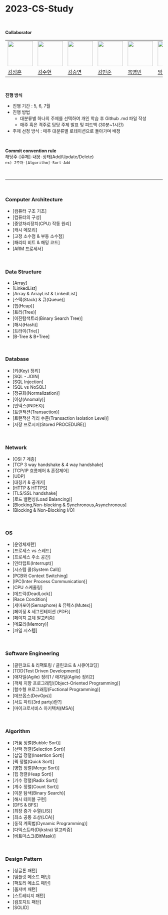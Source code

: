 # 2023-CS-Study
<br>

**Collaborator**

<table style="margin-left:auto; margin-right:auto;">
  <tr>
    <td><img src="" width="80"></td>
    <td><img src="https://github.com/ooutta.png" width="80"></td>
    <td><img src="" width="80"></td>
    <td><img src="" width="80"></td>
    <td><img src="" width="80"></td>
    <td><img src="" width="80"></td>
  </tr>
  <tr>
    <td><a href="">김성훈</a></td>
    <td><a href="https://github.com/ooutta">김수현</a></td>
    <td><a href="">김승연</a></td>
    <td><a href="">김민준</a></td>
    <td><a href="">복영빈</a></td>
    <td><a href="">임예지</a></td>
  </tr>
</table>

<br>


**진행 방식**
- 진행 기간 : 5, 6, 7월
- 진행 방법
  - 대분류별 하나의 주제를 선택하여 개인 학습 후 Github .md 파일 작성
  - 매주 혹은 격주로 담당 주제 발표 및 피드백 (30분~1시간)
- 주제 선정 방식 : 매주 대분류별 로테이션으로 돌아가며 배정

<br>

**Commit convention rule** <br>
해당주-[주제]-내용-상태(Add/Update/Delete) <br>
`ex) 2주차-[Algorithm]-Sort-Add`

<br>
<hr>
<br>

### Computer Architecture
- [컴퓨터 구조 기초]
- [컴퓨터의 구성]
- [중앙처리장치(CPU) 작동 원리]
- [캐시 메모리]
- [고정 소수점 & 부동 소수점]
- [패리티 비트 & 해밍 코드]
- [ARM 프로세서]
<br>

### Data Structure
- [Array]
- [LinkedList]
- [Array & ArrayList & LinkedList]
- [스택(Stack) & 큐(Queue)]
- [힙(Heap)]
- [트리(Tree)]
- [이진탐색트리(Binary Search Tree)]
- [해시(Hash)]
- [트라이(Trie)]
- [B-Tree & B+Tree]
<br>

### Database
- [키(Key) 정리]
- [SQL - JOIN]
- [SQL Injection]
- [SQL vs NoSQL]
- [정규화(Normalization)]
- [이상(Anomaly)]
- [인덱스(INDEX)]
- [트랜잭션(Transaction)]
- [트랜잭션 격리 수준(Transaction Isolation Level)]
- [저장 프로시저(Stored PROCEDURE)]
<br>

### Network
- [OSI 7 계층]
- [TCP 3 way handshake & 4 way handshake]
- [TCP/IP 흐름제어 & 혼잡제어]
- [UDP]
- [대칭키 & 공개키]
- [HTTP & HTTPS]
- [TLS/SSL handshake]
- [로드 밸런싱(Load Balancing)]
- [Blocking,Non-blocking & Synchronous,Asynchronous]
- [Blocking & Non-Blocking I/O]
<br>

### OS
- [운영체제란]
- [프로세스 vs 스레드]
- [프로세스 주소 공간]
- [인터럽트(Interrupt)]
- [시스템 콜(System Call)]
- [PCB와 Context Switching]
- [IPC(Inter Process Communication)]
- [CPU 스케줄링]
- [데드락(DeadLock)]
- [Race Condition]
- [세마포어(Semaphore) & 뮤텍스(Mutex)]
- [페이징 & 세그먼테이션 (PDF)]
- [페이지 교체 알고리즘]
- [메모리(Memory)]
- [파일 시스템]
 <br>
 
### Software Engineering
- [클린코드 & 리팩토링 / 클린코드 & 시큐어코딩]
- [TDD(Test Driven Development)]
- [애자일(Agile) 정리1 / 애자일(Agile) 정리2]
- [객체 지향 프로그래밍(Object-Oriented Programming)]
- [함수형 프로그래밍(Fuctional Programming)]
- [데브옵스(DevOps)]
- [서드 파티(3rd party)란?]
- [마이크로서비스 아키텍처(MSA)]
 <br>
 
### Algorithm
- [거품 정렬(Bubble Sort)]
- [선택 정렬(Selection Sort)]
- [삽입 정렬(Insertion Sort)]
- [퀵 정렬(Quick Sort)]
- [병합 정렬(Merge Sort)]
- [힙 정렬(Heap Sort)]
- [기수 정렬(Radix Sort)]
- [계수 정렬(Count Sort)]
- [이분 탐색(Binary Search)]
- [해시 테이블 구현]
- [DFS & BFS]
- [최장 증가 수열(LIS)]
- [최소 공통 조상(LCA)]
- [동적 계획법(Dynamic Programming)]
- [다익스트라(Dijkstra) 알고리즘]
- [비트마스크(BitMask)]
<br>

### Design Pattern
- [싱글톤 패턴]
- [탬플릿 메소드 패턴]
- [팩토리 메소드 패턴]
- [옵저버 패턴]
- [스트레티지 패턴]
- [컴포지트 패턴]
- [SOLID]
<br>


